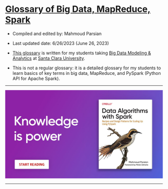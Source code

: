 # [Glossary of Big Data, MapReduce, Spark](./glossary_of_big_data_and_mapreduce.md)


* Compiled and edited by: Mahmoud Parsian

* Last updated date: 6/26/2023 (June 26, 2023)


* [This glossary](./glossary_of_big_data_and_mapreduce.md) is written for my students taking 
[Big Data Modeling & Analytics](https://github.com/mahmoudparsian/big-data-mapreduce-course) 
at [Santa Clara University](https://www.scu.edu).

* This is not a regular glossary: it is a detailed glossary 
  for my students to learn basics of key terms in big data, 
  MapReduce, and PySpark (Python API for Apache Spark).


------

<a href="https://www.oreilly.com/library/view/data-algorithms-with/9781492082378/">
    <img
        alt="Data Algorithms with Spark"
        src="images/data_algorithms_with_spark_knowledge_is_power.jpeg"
>	

-----











